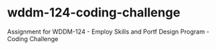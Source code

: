 # wddm-124-coding-challenge
Assignment for WDDM-124 - Employ Skills and Portf Design Program - Coding Challenge
